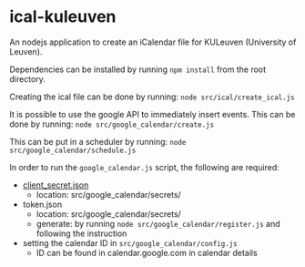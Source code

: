 # ical-kuleuven

An nodejs application to create an iCalendar file for KULeuven (University of Leuven).

Dependencies can be installed by running ` npm install ` from the root directory.

Creating the ical file can be done by running:
``` node src/ical/create_ical.js ```

It is possible to use the google API to immediately insert events.
This can be done by running:
``` node src/google_calendar/create.js ```

This can be put in a scheduler by running:
``` node src/google_calendar/schedule.js ```

In order to run the `google_calendar.js` script, the following are required:
- [client_secret.json](https://developers.google.com/google-apps/calendar/quickstart/nodejs) 
	* location: src/google_calendar/secrets/
- token.json
	* location: src/google_calendar/secrets/
	* generate: by running `node src/google_calendar/register.js` and following the instruction
- setting the calendar ID in `src/google_calendar/config.js`
	* ID can be found in calendar.google.com in calendar details